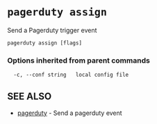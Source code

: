 # `pagerduty assign`

Send a Pagerduty trigger event

```text
pagerduty assign [flags]
```

### Options inherited from parent commands

```text
  -c, --conf string   local config file
```

## SEE ALSO

* [pagerduty](pagerduty.md)	 - Send a pagerduty event
